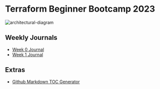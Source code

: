 # Terraform Beginner Bootcamp 2023

![architectural-diagram](https://github.com/omenking/terraform-beginner-bootcamp-2023/assets/7776/ab015431-2d14-4910-aa37-be4807b2b905)


## Weekly Journals
- [Week 0 Journal](journal/Week%200.md)
- [Week 1 Journal](journal/week1.md)

## Extras
- [Github Markdown TOC Generator](https://ecotrust-canada.github.io/markdown-toc/)
